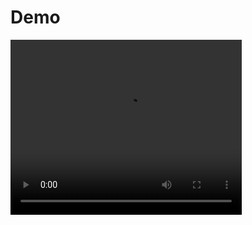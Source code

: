 # Demo 
<video width="370" height="280">
  <source src="../Record_2023-03-13-22-00-33_866547ceea94746f29e8d319a61dc94b.mp4" type="video/mp4">
</video>
